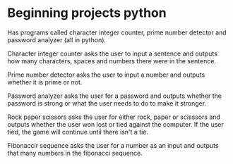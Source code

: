 # Beginning projects python
Has programs called character integer counter, prime number detector and password analyzer (all in python).

Character integer counter asks the user to input a sentence and outputs how many characters, spaces and numbers there were in the sentence.

Prime number detector asks the user to input a number and outputs whether it is prime or not.

Password analyzer asks the user for a password and outputs whether the password is strong or what the user needs to do to make it stronger.

Rock paper scissors asks the user for either rock, paper or scisssors and outputs whether the user won lost or tied against the computer. If the user tied, the game will continue until there isn't a tie.

Fibonaccir sequence asks the user for a number as an input and outputs that many numbers in the fibonacci sequence.
